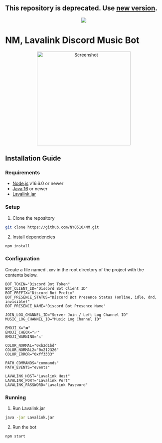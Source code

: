 ## This repository is deprecated. Use [new version](https://github.com/ny0510/nm-new).

<center><a href="https://github.com/NY0510/NM"><img src="https://capsule-render.vercel.app/api?type=waving&color=gradient&height=200&section=header&text=NM%&fontSize=65&fontAlignY=35&animation=twinkling&fontColor=b8b8b8" /></a></center>

# NM, Lavalink Discord Music Bot

<p align="center">
  <a href="https://github.com/NY0510/NM">
    <img src="https://media.discordapp.net/attachments/937373622614515732/1042340198073237525/image.png" alt="Screenshot"  height="300">
  </a>

## Installation Guide

### Requirements

-   [Node.js](https://nodejs.org/) v16.6.0 or newer
-   [Java 16](https://adoptium.net/?variant=openjdk16&jvmVariant=hotspot) or newer
-   [Lavalink.jar](https://github.com/freyacodes/Lavalink/releases/latest)

### Setup

1.  Clone the repository

```sh
git clone https://github.com/NY0510/NM.git
```

2.  Install dependencies

```sh
npm install
```

### Configuration

Create a file named `.env` in the root directory of the project with the contents below.

```env
BOT_TOKEN="Discord Bot Token"
BOT_CLIENT_ID="Discord Bot Client ID"
BOT_PREFIX="Discord Bot Prefix"
BOT_PRESENCE_STATUS="Discord Bot Presence Status (online, idle, dnd, invisible)"
BOT_PRESENCE_NAME="Discord Bot Presence Name"

JOIN_LOG_CHANNEL_ID="Server Join / Left Log Channel ID"
MUSIC_LOG_CHANNEL_ID="Music Log Channel ID"

EMOJI_X="❌"
EMOJI_CHECK="✅"
EMOJI_WARNING='⚠️'

COLOR_NORMAL="0xb2d1bd"
COLOR_NORMAL2="0x212326"
COLOR_ERROR="0xff3333"

PATH_COMMANDS="commands"
PATH_EVENTS="events"

LAVALINK_HOST="Lavalink Host"
LAVALINK_PORT="Lavalink Port"
LAVALINK_PASSWORD="Lavalink Password"
```

### Running

1.  Run Lavalink.jar

```sh
java -jar Lavalink.jar
```

2.  Run the bot

```sh
npm start
```

